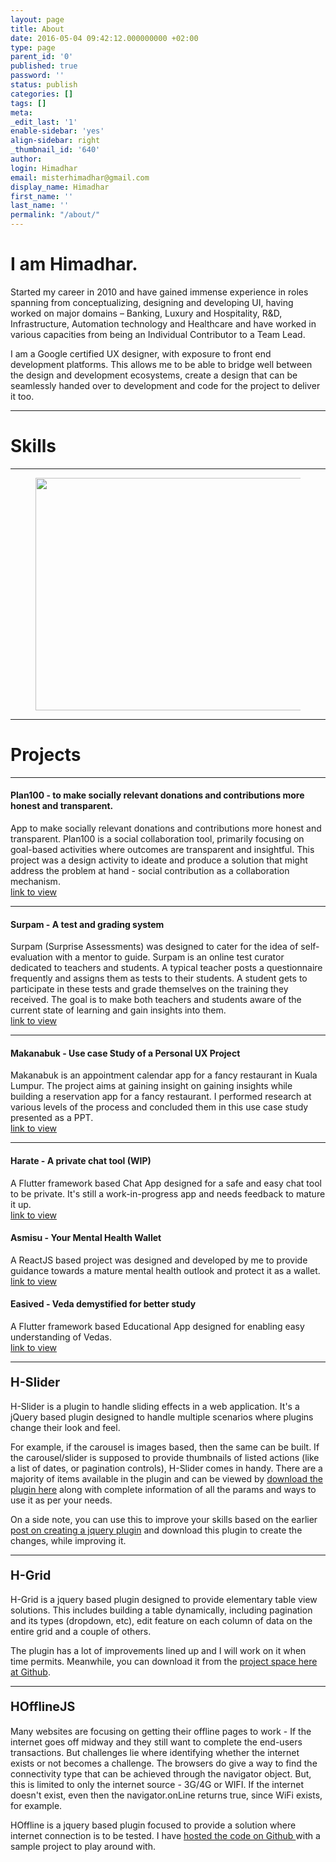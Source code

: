 ```yaml
---
layout: page
title: About
date: 2016-05-04 09:42:12.000000000 +02:00
type: page
parent_id: '0'
published: true
password: ''
status: publish
categories: []
tags: []
meta:
_edit_last: '1'
enable-sidebar: 'yes'
align-sidebar: right
_thumbnail_id: '640'
author:
login: Himadhar
email: misterhimadhar@gmail.com
display_name: Himadhar
first_name: ''
last_name: ''
permalink: "/about/"
---
```

<h1>I am Himadhar.</h1>
<p>Started my career in 2010 and have gained immense experience in roles spanning from conceptualizing, designing and
  developing UI, having worked on major domains – Banking, Luxury and Hospitality, R&amp;D, Infrastructure, Automation
  technology and Healthcare and have worked in various capacities from being an Individual Contributor to a Team Lead.
</p>
<p>I am a Google certified UX designer, with exposure to front end development platforms. This allows me to be able to
  bridge well between the design and development ecosystems, create a design that can be seamlessly handed over to
  development and code for the project to deliver it too.</p>
<hr class="wp-block-separator" />
<h1>Skills</h1>
<hr class="wp-block-separator" />
<div class="wp-block-image">
  <figure class="aligncenter size-large is-resized"><img src="{{ site.baseurl }}/assets/2016/05/skills-2.png" alt=""
      class="wp-image-658" width="584" height="372" /></figure>
</div>
<hr class="wp-block-separator" />
<h1>Projects</h1>
<hr class="wp-block-separator" />
<h4>Plan100 - to make socially relevant donations and contributions more honest and transparent.</h4>
<p>App to make socially relevant donations and contributions more honest and transparent. Plan100 is a social
  collaboration tool, primarily focusing on goal-based activities where outcomes are transparent and insightful. This
  project was a design activity to ideate and produce a solution that might address the problem at hand - social
  contribution as a collaboration mechanism. <br /><a rel="noreferrer noopener"
    href="https://docs.google.com/presentation/d/e/2PACX-1vQyUIa32eszzMJ-l9suxdhdEz7KWVkbkXyH0P4o0KKo9QatGHKjo6Bhtqij3aU3NPXR9-Y1PPf3vBGl/pub?start=false&amp;loop=false&amp;delayms=3000&amp;slide=id.p1"
    data-type="URL"
    data-id="https://docs.google.com/presentation/d/e/2PACX-1vQyUIa32eszzMJ-l9suxdhdEz7KWVkbkXyH0P4o0KKo9QatGHKjo6Bhtqij3aU3NPXR9-Y1PPf3vBGl/pub?start=false&amp;loop=false&amp;delayms=3000&amp;slide=id.p1"
    target="_blank">link to view</a></p>
<hr class="wp-block-separator" />
<h4>Surpam - A test and grading system</h4>
<p>Surpam (Surprise Assessments) was designed to cater for the idea of self-evaluation with a mentor to guide. Surpam is
  an online test curator dedicated to teachers and students. A typical teacher posts a questionnaire frequently and
  assigns them as tests to their students. A student gets to participate in these tests and grade themselves on the
  training they received. The goal is to make both teachers and students aware of the current state of learning and gain
  insights into them. <br /><a rel="noreferrer noopener"
    href="https://docs.google.com/document/d/e/2PACX-1vTstQp3sgBxyBk7KEi4wr5TdsZTNVszZIfAEV_wSk_NHtz17Y5GRktItBf0gK2XDgdOYBJABO030fzA/pub"
    data-type="URL"
    data-id="https://docs.google.com/document/d/e/2PACX-1vTstQp3sgBxyBk7KEi4wr5TdsZTNVszZIfAEV_wSk_NHtz17Y5GRktItBf0gK2XDgdOYBJABO030fzA/pub"
    target="_blank">link to view</a></p>
<hr class="wp-block-separator" />
<h4>Makanabuk - Use case Study of a Personal UX Project</h4>
<p>Makanabuk is an appointment calendar app for a fancy restaurant in Kuala Lumpur. The project aims at gaining insight
  on gaining insights while building a reservation app for a fancy restaurant. I performed research at various levels of
  the process and concluded them in this use case study presented as a PPT. <br /><a
    href="https://docs.google.com/presentation/d/e/2PACX-1vRJxf7wJH3Kp_kB2eGCsA0bg-5j9tbegJ7kBhUXj5HaEXEKwhoL3FqZP1xay2B4lx29H8IMDGWDfEE9/pub?start=true&amp;loop=true&amp;delayms=60000"
    data-type="URL"
    data-id="https://docs.google.com/presentation/d/e/2PACX-1vRJxf7wJH3Kp_kB2eGCsA0bg-5j9tbegJ7kBhUXj5HaEXEKwhoL3FqZP1xay2B4lx29H8IMDGWDfEE9/pub?start=true&amp;loop=true&amp;delayms=60000"
    target="_blank" rel="noreferrer noopener">link to view</a></p>
<hr class="wp-block-separator" />
<h4>Harate - A private chat tool (WIP)</h4>
<p>A Flutter framework based Chat App designed for a safe and easy chat tool to be private. It's still a
  work-in-progress app and needs feedback to mature it up.<br /> <a
    href="https://play.google.com/store/apps/details?id=com.hh.harate" data-type="URL"
    data-id="https://play.google.com/store/apps/details?id=com.hh.harate">link to view</a></p>
<h4>Asmisu - Your Mental Health Wallet</h4>
<p>A ReactJS based project was designed and developed by me to provide guidance towards a mature mental health outlook
  and protect it as a wallet. <br /><a href="http://www.asmisu.com/">link to view</a></p>
<h4>Easived - Veda demystified for better study</h4>
<p>A Flutter framework based Educational App designed for enabling easy understanding of Vedas. <br /><a
    href="https://play.google.com/store/apps/details?id=com.hh.bhagavantham">link to view</a></p>
<hr class="wp-block-separator" />
<h4><strong style="font-size: 1.4em;">H-Slider</strong></h4>
<p>H-Slider is a plugin to handle sliding effects in a web application. It's a jQuery based plugin designed to handle
  multiple scenarios where plugins change their look and feel.</p>
<p>For example, if the carousel is images based, then the same can be built. If the carousel/slider is supposed to
  provide thumbnails of listed actions (like a list of dates, or pagination controls), H-Slider comes in handy. There
  are a majority of items available in the plugin and can be viewed by&nbsp;<a
    href="https://github.com/himadhar/h-slider" target="_blank" rel="noopener">download the plugin here</a> along with
  complete information of all the params and ways to use it as per your needs.</p>
<p>On a side note, you can use this to improve your skills based on the earlier <a
    title="post on creating a jquery plugin" href="http://himadhar.com/?p=254" target="_blank" rel="noopener">post on
    creating a jquery plugin</a>&nbsp;and download this plugin to create the changes, while improving it.</p>
<hr class="wp-block-separator" />
<h4><strong style="font-size: 1.4em;">H-Grid</strong></h4>
<p>H-Grid is a jquery based plugin designed to provide elementary table view solutions. This includes building a table
  dynamically, including pagination and its types (dropdown, etc), edit feature on each column of data on the entire
  grid and a couple of others.</p>
<p>The plugin has a lot of improvements lined up and I will work on it when time permits. Meanwhile, you can download it
  from the <a title="project space here at Github" href="https://github.com/himadhar/h-grid" target="_blank"
    rel="noopener">project space here at Github</a>.</p>
<hr class="wp-block-separator" />
<h4><strong style="font-size: 1.4em;">HOfflineJS</strong></h4>
<p>Many websites are focusing on getting their offline pages to work - If the internet goes off midway and they still
  want to complete the end-users transactions. But challenges lie where identifying whether the internet exists or not
  becomes a challenge. The browsers do give a way to find the connectivity type that can be achieved through the
  navigator object. But, this is limited to only the internet source - 3G/4G or WIFI. If the internet doesn't exist,
  even then the navigator.onLine returns true, since WiFi exists, for example.</p>
<p>HOffline is a jquery based plugin focused to provide a solution where internet connection is to be tested. I have <a
    title="hosted the code on Github" href="https://github.com/himadhar/hoffline" target="_blank" rel="noopener">hosted
    the code on Github </a>with a sample project to play around with.</p>